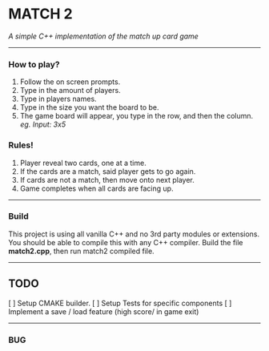 # MATCH 2
*A simple C++ implementation of the match up card game*

***

### How to play?
1. Follow the on screen prompts.
2. Type in the amount of players.
3. Type in players names.
4. Type in the size you want the board to be.
5. The game board will appear, you type in the row, and then the column. *eg. Input: 3x5*

### Rules!
1. Player reveal two cards, one at a time.
2. If the cards are a match, said player gets to go again.
3. If cards are not a match, then move onto next player.
4. Game completes when all cards are facing up.

***
### Build
This project is using all vanilla C++ and no 3rd party modules or extensions. You should be able to compile this with any C++ compiler.
Build the file **match2.cpp**, then run match2 compiled file.
***

## TODO
 [ ] Setup CMAKE builder.
 [ ] Setup Tests for specific components
 [ ] Implement a save / load feature (high score/ in game exit)

***
### BUG

